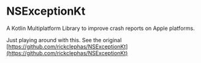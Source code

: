 # NSExceptionKt

A Kotlin Multiplatform Library to improve crash reports on Apple platforms.

Just playing around with this. See the original [https://github.com/rickclephas/NSExceptionKt](https://github.com/rickclephas/NSExceptionKt)